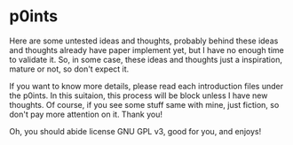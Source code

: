 # p0ints

Here are some untested ideas and thoughts, probably behind these ideas and  thoughts already have paper implement yet, but I have no enough time to validate it. So, in some case, these ideas and thoughts just a inspiration, mature or not, so don't expect it.

If you want to know more details, please read each introduction files under the p0ints. In this suitaion, this process will be block unless I have new thoughts. Of course, if you see some stuff same with mine, just fiction, so don't pay more attention on it. Thank you!

Oh, you should abide license GNU GPL v3, good for you, and enjoys!
